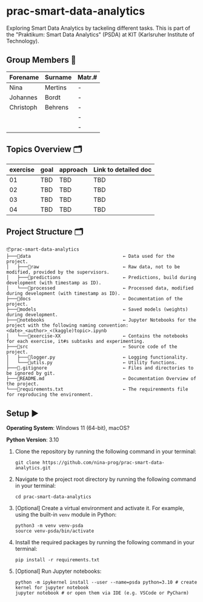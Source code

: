 # prac-smart-data-analytics
Exploring Smart Data Analytics by tackeling different tasks. This is part of the "Praktikum: Smart Data Analytics" (PSDA) at KIT (Karlsruher Institute of Technology).

## Group Members 👤 
| Forename  | Surname | Matr.#  |
|-----------|---------|---------|
| Nina      | Mertins | - |
| Johannes  | Bordt   | - |
| Christoph | Behrens | - |
|           |         | - |
|           |         | - |

## Topics Overview 🗂️
| exercise | goal | approach | Link to detailed doc |
|----------|------|----------|----------------------|
| 01       | TBD  | TBD | TBD |
| 02       | TBD  | TBD | TBD |
| 03       | TBD  | TBD | TBD |
| 04       | TBD  | TBD | TBD |

## Project Structure 🗂️
```
📦prac-smart-data-analytics
├───📂data                                  ← Data used for the project.
│   ├───📂raw                               ← Raw data, not to be modified, provided by the supervisors.
│   ├───📂predictions                       ← Predictions, build during development (with timestamp as ID).
│   └───📂processed                         ← Processed data, modified during development (with timestamp as ID).
├───📂docs                                  ← Documentation of the project.
├───📂models                                ← Saved models (weights) during development.
├───📂notebooks                             ← Jupyter Notebooks for the project with the following naming convention: <date>_<author>_<(kaggle)topic>.ipynb
│   └───📂exercise-XX                       ← Contains the notebooks for each exercise, it#s subtasks and experimenting.
├───📂src                                   ← Source code of the project.
│   ├───📄logger.py                         ← Logging functionality.
│   └───📄utils.py                          ← Utility functions.
├───📄.gitignore                            ← Files and directories to be ignored by git.
├───📄README.md                             ← Documentation Overview of the project.
└───📄requirements.txt                      ← The requirenments file for reproducing the environment.
```

## Setup ▶️
**Operating System**: Windows 11 (64-bit), macOS?

**Python Version**: 3.10

1. Clone the repository by running the following command in your terminal:

   ```
   git clone https://github.com/nina-prog/prac-smart-data-analytics.git
   ```

2. Navigate to the project root directory by running the following command in your terminal:

   ```
   cd prac-smart-data-analytics
   ```

3. [Optional] Create a virtual environment and activate it. For example, using the built-in `venv` module in Python:

   ```
   python3 -m venv venv-psda
   source venv-psda/bin/activate
   ```

5. Install the required packages by running the following command in your terminal:

   ```
   pip install -r requirements.txt
   ```
   
7. [Optional] Run Jupyter notebooks:

   ```
   python -m ipykernel install --user --name=psda python=3.10 # create kernel for jupyter notebook
   jupyter notebook # or open them via IDE (e.g. VSCode or PyCharm)
   ```
